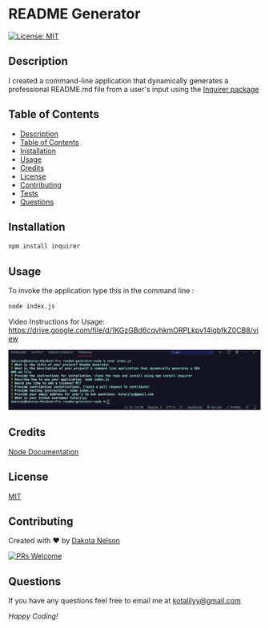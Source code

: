 # README Generator

[![License: MIT](https://img.shields.io/badge/License-MIT-yellow.svg)](https://opensource.org/licenses/MIT)

## Description

I created a command-line application that dynamically generates a professional README.md file from a user's input using the [Inquirer package](https://www.npmjs.com/package/inquirer)

## Table of Contents

  - [Description](#description)
  - [Table of Contents](#table-of-contents)
  - [Installation](#installation)
  - [Usage](#usage)
  - [Credits](#credits)
  - [License](#license)
  - [Contributing](#contributing)
  - [Tests](#tests)
  - [Questions](#questions)

## Installation

```bash
npm install inquirer
``` 

## Usage 

To invoke the application type this in the command line : 

```bash
node index.js
``` 

Video Instructions for Usage: https://drive.google.com/file/d/1KGzGBd6cqvhkmORPLkpv14iqbfkZ0CB8/view

![screenshot](/images/readmegen.PNG)

## Credits

[Node Documentation](https://nodejs.org/en/docs/)

## License

[MIT](https://opensource.org/licenses/MIT)

## Contributing 

Created with ❤️ by [Dakota Nelson](https://github.com/kotalilyy)

[![PRs Welcome](https://img.shields.io/badge/PRs-welcome-brightgreen.svg?style=flat-square)](http://makeapullrequest.com)

## Questions

If you have any questions feel free to email me at kotalilyy@gmail.com

_Happy Coding!_
